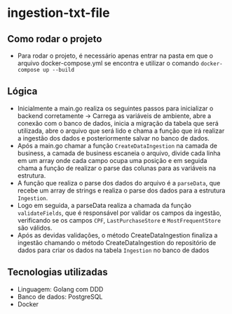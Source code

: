 # ingestion-txt-file

## Como rodar o projeto
- Para rodar o projeto, é necessário apenas entrar na pasta em que o arquivo docker-compose.yml  se encontra e utilizar o comando `docker-compose up --build`

## Lógica
- Inicialmente a main.go realiza os seguintes passos para inicializar o backend corretamente -> Carrega as variáveis de ambiente, abre a conexão com o banco de dados, inicia a migração da tabela que será utilizada, abre o arquivo que será lido e chama a função que irá realizar a ingestão dos dados e posteriormente salvar no banco de dados.
- Após a main.go chamar a função `CreateDataIngestion` na camada de business, a camada de business escaneia o arquivo, divide cada linha em um array onde cada campo ocupa uma posição e em seguida chama a função de realizar o parse das colunas para as variáveis na estrutura.
- A função que realiza o parse dos dados do arquivo é a `parseData`, que recebe um array de strings e realiza o parse dos dados para a estrutura `Ingestion`.
- Logo em seguida, a parseData realiza a chamada da função `validateFields`, que é responsável por validar os campos da ingestão, verificando se os campos `CPF`, `LastPurchaseStore` e `MostFrequentStore` são válidos.
- Após as devidas validações, o método CreateDataIngestion finaliza a ingestão chamando o método CreateDataIngestion do repositório de dados para criar os dados na tabela `Ingestion` no banco de dados

## Tecnologias utilizadas
- Linguagem: Golang com DDD
- Banco de dados: PostgreSQL
- Docker
